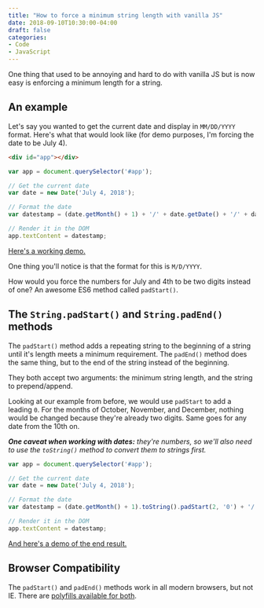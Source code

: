 ```yaml
---
title: "How to force a minimum string length with vanilla JS"
date: 2018-09-10T10:30:00-04:00
draft: false
categories:
- Code
- JavaScript
---
```


One thing that used to be annoying and hard to do with vanilla JS but is now easy is enforcing a minimum length for a string.

## An example

Let's say you wanted to get the current date and display in `MM/DD/YYYY` format. Here's what that would look like (for demo purposes, I'm forcing the date to be July 4).

```html
<div id="app"></div>
```

```js
var app = document.querySelector('#app');

// Get the current date
var date = new Date('July 4, 2018');

// Format the date
var datestamp = (date.getMonth() + 1) + '/' + date.getDate() + '/' + date.getFullYear();

// Render it in the DOM
app.textContent = datestamp;
```

[Here's a working demo.](https://codepen.io/cferdinandi/pen/jvZqVG)

<p data-height="265" data-theme-id="light" data-slug-hash="jvZqVG" data-default-tab="js,result" data-user="cferdinandi" data-pen-title="jvZqVG" class="codepen"></p>

One thing you'll notice is that the format for this is `M/D/YYYY`.

How would you force the numbers for July and 4th to be two digits instead of one? An awesome ES6 method called `padStart()`.

## The `String.padStart()` and `String.padEnd()` methods

The `padStart()` method adds a repeating string to the beginning of a string until it's length meets a minimum requirement. The `padEnd()` method does the same thing, but to the end of the string instead of the beginning.

They both accept two arguments: the minimum string length, and the string to prepend/append.

Looking at our example from before, we would use `padStart` to add a leading `0`. For the months of October, November, and December, nothing would be changed because they're already two digits. Same goes for any date from the 10th on.

*__One caveat when working with dates:__ they're numbers, so we'll also need to use the `toString()` method to convert them to strings first.*

```js
var app = document.querySelector('#app');

// Get the current date
var date = new Date('July 4, 2018');

// Format the date
var datestamp = (date.getMonth() + 1).toString().padStart(2, '0') + '/' + date.getDate().toString().padStart(2, '0') + '/' + date.getFullYear();

// Render it in the DOM
app.textContent = datestamp;
```

[And here's a demo of the end result.](https://codepen.io/cferdinandi/pen/YOeqrX)

<p data-height="265" data-theme-id="light" data-slug-hash="YOeqrX" data-default-tab="js,result" data-user="cferdinandi" data-pen-title="YOeqrX" class="codepen"></p>

## Browser Compatibility

The `padStart()` and `padEnd()` methods work in all modern browsers, but not IE. There are [polyfills available for both](https://vanillajstoolkit.com/polyfills).